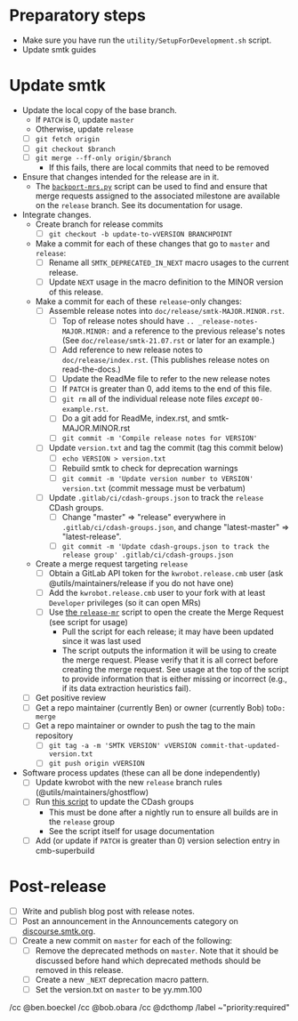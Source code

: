 <!--
This template is for tracking a release of smtk. Please replace the
following strings with the associated values:

  - `VERSION`: e.g. yy.mm.n
  - `MAJOR`: e.g. yy is the year
  - `MINOR`: e.g. mm is the month
  - `PATCH`: e.g. the release sequence number (start at 0)
  - `BRANCHPOINT`: The commit where the release should be started - it is a point on master where the release process branch is started from.  The release process branch will have multiple commits including the assembling of release notes and changing of the version.

Please remove this comment.
-->

# Preparatory steps

  - Make sure you have run the `utility/SetupForDevelopment.sh` script.
  - Update smtk guides

# Update smtk


  - Update the local copy of the base branch.
    - If `PATCH` is 0, update `master`
    - Otherwise, update `release`
    - [ ] `git fetch origin`
    - [ ] `git checkout $branch`
    - [ ] `git merge --ff-only origin/$branch`
      - If this fails, there are local commits that need to be removed
  - Ensure that changes intended for the release are in it.
    - The [`backport-mrs.py`][backport-mrs] script can be used to find and
      ensure that merge requests assigned to the associated milestone are
      available on the `release` branch. See its documentation for usage.
  - Integrate changes.
    - Create branch for release commits
        - [ ] `git checkout -b update-to-vVERSION BRANCHPOINT`

    - Make a commit for each of these changes that go to `master` and `release`:
      - [ ] Rename all `SMTK_DEPRECATED_IN_NEXT` macro usages to the current release.
      - [ ] Update `NEXT` usage in the macro definition to the MINOR version of this release.
    - Make a commit for each of these `release`-only changes:
      - [ ] Assemble release notes into `doc/release/smtk-MAJOR.MINOR.rst`.
        - [ ] Top of release notes should have `.. _release-notes-MAJOR.MINOR:` and a reference to the previous release's notes (See `doc/release/smtk-21.07.rst` or later for an example.)
        - [ ] Add reference to new release notes to `doc/release/index.rst`. (This publishes release notes on read-the-docs.)
        - [ ] Update the ReadMe file to refer to the new release notes
        - [ ] If `PATCH` is greater than 0, add items to the end of this file.
        - [ ] `git rm` all of the individual release note files *except* `00-example.rst`.
        - [ ] Do a git add for  ReadMe,  index.rst, and smtk-MAJOR.MINOR.rst
        - [ ] `git commit -m 'Compile release notes for VERSION'`
      - [ ] Update `version.txt` and tag the commit (tag this commit below)
        - [ ] `echo VERSION > version.txt`
        - [ ] Rebuild smtk to check for deprecation warnings
        - [ ] `git commit -m 'Update version number to VERSION' version.txt` (commit message must be verbatum)
      - [ ] Update `.gitlab/ci/cdash-groups.json` to track the `release` CDash
            groups.
        - [ ] Change "master" => "release" everywhere in `.gitlab/ci/cdash-groups.json`,
              and change "latest-master" => "latest-release".
        - [ ] `git commit -m 'Update cdash-groups.json to track the release group' .gitlab/ci/cdash-groups.json`

    - Create a merge request targeting `release`
      - [ ] Obtain a GitLab API token for the `kwrobot.release.cmb` user (ask
            @utils/maintainers/release if you do not have one)
      - [ ] Add the `kwrobot.release.cmb` user to your fork with at least
            `Developer` privileges (so it can open MRs)
      - [ ] Use [the `release-mr`][release-mr] script to open the create the
            Merge Request (see script for usage)
        - Pull the script for each release; it may have been updated since it
          was last used
        - The script outputs the information it will be using to create the
          merge request. Please verify that it is all correct before creating
          the merge request. See usage at the top of the script to provide
          information that is either missing or incorrect (e.g., if its data
          extraction heuristics fail).
    - [ ] Get positive review
    - [ ] Get a repo maintainer (currently Ben) or owner (currently Bob) to`Do: merge`
    - [ ] Get a repo maintainer or ownder to push the tag to the main repository
      - [ ] `git tag -a -m 'SMTK VERSION' vVERSION commit-that-updated-version.txt`
      - [ ] `git push origin vVERSION`

  - Software process updates (these can all be done independently)
    - [ ] Update kwrobot with the new `release` branch rules (@utils/maintainers/ghostflow)
    - [ ] Run [this script][cdash-update-groups] to update the CDash groups
      - This must be done after a nightly run to ensure all builds are in the
        `release` group
      - See the script itself for usage documentation
    - [ ] Add (or update if `PATCH` is greater than 0) version selection entry
          in cmb-superbuild

[backport-mrs]: https://gitlab.kitware.com/utils/release-utils/-/blob/master/backport-mrs.py
[release-mr]: https://gitlab.kitware.com/utils/release-utils/-/blob/master/release-mr.py
[cdash-update-groups]: https://gitlab.kitware.com/utils/cdash-utils/-/blob/master/cdash-update-groups.py

# Post-release

  - [ ] Write and publish blog post with release notes.
  - [ ] Post an announcement in the Announcements category on
        [discourse.smtk.org](https://discourse.kitware.com/c/smtk/).
  - [ ] Create a new commit on `master` for each of the following:
    - [ ] Remove the deprecated methods on `master`.  Note that it should be discussed before hand which deprecated methods should be removed in this release.
    - [ ] Create a new `_NEXT` deprecation macro pattern.
    - [ ] Set the version.txt on `master` to be yy.mm.100

/cc @ben.boeckel
/cc @bob.obara
/cc @dcthomp
/label ~"priority:required"
